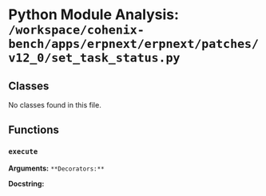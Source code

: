# Python Module Analysis: `/workspace/cohenix-bench/apps/erpnext/erpnext/patches/v12_0/set_task_status.py`

## Classes

No classes found in this file.


## Functions

### `execute`
**Arguments:** ``
**Decorators:** ``

**Docstring:**
```

```

